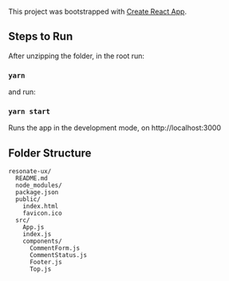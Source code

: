 This project was bootstrapped with [Create React App](https://github.com/facebookincubator/create-react-app).


## Steps to Run

After unzipping the folder, in the root run:

### `yarn`

and run:

### `yarn start`

Runs the app in the development mode, on http://localhost:3000<br>


## Folder Structure

```
resonate-ux/
  README.md
  node_modules/
  package.json
  public/
    index.html
    favicon.ico
  src/
    App.js
    index.js
    components/
      CommentForm.js
      CommentStatus.js
      Footer.js
      Top.js
```
